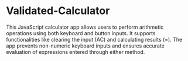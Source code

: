# Validated-Calculator
This JavaScript calculator app allows users to perform arithmetic operations using both keyboard and button inputs. It supports functionalities like clearing the input (AC) and calculating results (=). The app prevents non-numeric keyboard inputs and ensures accurate evaluation of expressions entered through either method.
